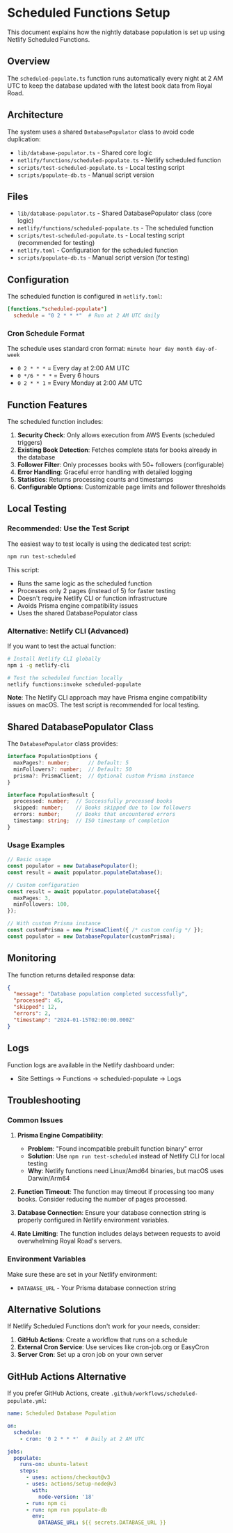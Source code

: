 # Scheduled Functions Setup

This document explains how the nightly database population is set up using Netlify Scheduled Functions.

## Overview

The `scheduled-populate.ts` function runs automatically every night at 2 AM UTC to keep the database updated with the latest book data from Royal Road.

## Architecture

The system uses a shared `DatabasePopulator` class to avoid code duplication:

- `lib/database-populator.ts` - Shared core logic
- `netlify/functions/scheduled-populate.ts` - Netlify scheduled function
- `scripts/test-scheduled-populate.ts` - Local testing script
- `scripts/populate-db.ts` - Manual script version

## Files

- `lib/database-populator.ts` - Shared DatabasePopulator class (core logic)
- `netlify/functions/scheduled-populate.ts` - The scheduled function
- `scripts/test-scheduled-populate.ts` - Local testing script (recommended for testing)
- `netlify.toml` - Configuration for the scheduled function
- `scripts/populate-db.ts` - Manual script version (for testing)

## Configuration

The scheduled function is configured in `netlify.toml`:

```toml
[functions."scheduled-populate"]
  schedule = "0 2 * * *"  # Run at 2 AM UTC daily
```

### Cron Schedule Format

The schedule uses standard cron format: `minute hour day month day-of-week`

- `0 2 * * *` = Every day at 2:00 AM UTC
- `0 */6 * * *` = Every 6 hours
- `0 2 * * 1` = Every Monday at 2:00 AM UTC

## Function Features

The scheduled function includes:

1. **Security Check**: Only allows execution from AWS Events (scheduled triggers)
2. **Existing Book Detection**: Fetches complete stats for books already in the database
3. **Follower Filter**: Only processes books with 50+ followers (configurable)
4. **Error Handling**: Graceful error handling with detailed logging
5. **Statistics**: Returns processing counts and timestamps
6. **Configurable Options**: Customizable page limits and follower thresholds

## Local Testing

### Recommended: Use the Test Script

The easiest way to test locally is using the dedicated test script:

```bash
npm run test-scheduled
```

This script:
- Runs the same logic as the scheduled function
- Processes only 2 pages (instead of 5) for faster testing
- Doesn't require Netlify CLI or function infrastructure
- Avoids Prisma engine compatibility issues
- Uses the shared DatabasePopulator class

### Alternative: Netlify CLI (Advanced)

If you want to test the actual function:

```bash
# Install Netlify CLI globally
npm i -g netlify-cli

# Test the scheduled function locally
netlify functions:invoke scheduled-populate
```

**Note**: The Netlify CLI approach may have Prisma engine compatibility issues on macOS. The test script is recommended for local testing.

## Shared DatabasePopulator Class

The `DatabasePopulator` class provides:

```typescript
interface PopulationOptions {
  maxPages?: number;      // Default: 5
  minFollowers?: number;  // Default: 50
  prisma?: PrismaClient;  // Optional custom Prisma instance
}

interface PopulationResult {
  processed: number;  // Successfully processed books
  skipped: number;    // Books skipped due to low followers
  errors: number;     // Books that encountered errors
  timestamp: string;  // ISO timestamp of completion
}
```

### Usage Examples

```typescript
// Basic usage
const populator = new DatabasePopulator();
const result = await populator.populateDatabase();

// Custom configuration
const result = await populator.populateDatabase({
  maxPages: 3,
  minFollowers: 100,
});

// With custom Prisma instance
const customPrisma = new PrismaClient({ /* custom config */ });
const populator = new DatabasePopulator(customPrisma);
```

## Monitoring

The function returns detailed response data:

```json
{
  "message": "Database population completed successfully",
  "processed": 45,
  "skipped": 12,
  "errors": 2,
  "timestamp": "2024-01-15T02:00:00.000Z"
}
```

## Logs

Function logs are available in the Netlify dashboard under:
- Site Settings → Functions → scheduled-populate → Logs

## Troubleshooting

### Common Issues

1. **Prisma Engine Compatibility**: 
   - **Problem**: "Found incompatible prebuilt function binary" error
   - **Solution**: Use `npm run test-scheduled` instead of Netlify CLI for local testing
   - **Why**: Netlify functions need Linux/Amd64 binaries, but macOS uses Darwin/Arm64

2. **Function Timeout**: The function may timeout if processing too many books. Consider reducing the number of pages processed.

3. **Database Connection**: Ensure your database connection string is properly configured in Netlify environment variables.

4. **Rate Limiting**: The function includes delays between requests to avoid overwhelming Royal Road's servers.

### Environment Variables

Make sure these are set in your Netlify environment:
- `DATABASE_URL` - Your Prisma database connection string

## Alternative Solutions

If Netlify Scheduled Functions don't work for your needs, consider:

1. **GitHub Actions**: Create a workflow that runs on a schedule
2. **External Cron Service**: Use services like cron-job.org or EasyCron
3. **Server Cron**: Set up a cron job on your own server

## GitHub Actions Alternative

If you prefer GitHub Actions, create `.github/workflows/scheduled-populate.yml`:

```yaml
name: Scheduled Database Population

on:
  schedule:
    - cron: '0 2 * * *'  # Daily at 2 AM UTC

jobs:
  populate:
    runs-on: ubuntu-latest
    steps:
      - uses: actions/checkout@v3
      - uses: actions/setup-node@v3
        with:
          node-version: '18'
      - run: npm ci
      - run: npm run populate-db
        env:
          DATABASE_URL: ${{ secrets.DATABASE_URL }}
``` 